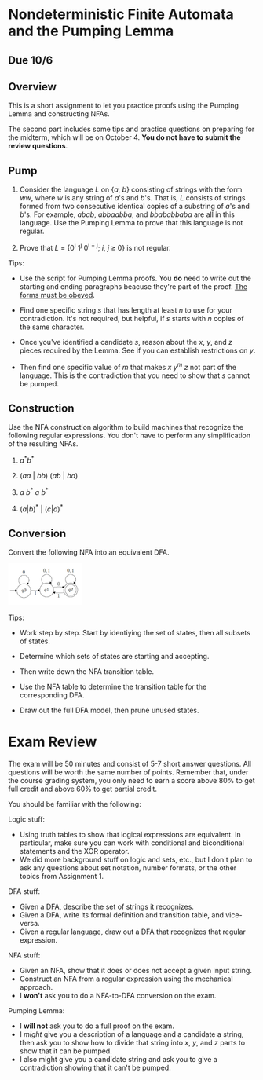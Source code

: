 # Nondeterministic Finite Automata and the Pumping Lemma

## Due 10/6

## Overview

This is a short assignment to let you practice proofs using the Pumping Lemma and constructing NFAs.

The second part includes some tips and practice questions on preparing for the midterm, which will be on October 4. **You do not have to submit the review questions**.


## Pump

1. Consider the language *L* on {*a*, *b*} consisting of strings with the form *ww*, where *w* is any string of *a*'s and *b*'s. That is, *L* consists of strings formed from two consecutive identical copies of a substring of *a*'s and *b*'s. For example, *abab*, *abbaabba*, and *bbababbaba* are all in this language. Use the Pumping Lemma to prove that this language is not regular.

2. Prove that *L* = {0<sup>i</sup> 1<sup>j</sup> 0<sup>i + j</sup>; *i*, *j* ≥ 0} is not regular.

Tips:

- Use the script for Pumping Lemma proofs. You **do** need to write out the starting and ending paragraphs beacuse they're part of the proof. [The forms must be obeyed](https://dune.fandom.com/wiki/Great_Convention).

- Find one specific string *s* that has length at least *n* to use for your contradiction. It's not required, but helpful, if *s* starts with *n* copies of the same character.

- Once you've identified a candidate *s*, reason about the *x*, *y*, and *z* pieces required by the Lemma. See if you can establish restrictions on *y*.

- Then find one specific value of *m* that makes *x* *y*<sup>*m*</sup> *z* not part of the language. This is the contradiction that you need to show that *s* cannot be pumped.


## Construction

Use the NFA construction algorithm to build machines that recognize the following regular expressions. You don't have to perform any simplification of the resulting NFAs.

1. *a*<sup>\*</sup>*b*<sup>\*</sup>

2. (*aa* | *bb*) (*ab* | *ba*)

3. *a* *b*<sup>\*</sup> *a* *b*<sup>\*</sup>

4. (*a*|*b*)<sup>\*</sup> | (*c*|*d*)<sup>\*</sup>


## Conversion

Convert the following NFA into an equivalent DFA.

<img src="nfa.jpg" width="30%" />

Tips:

- Work step by step. Start by identiying the set of states, then all subsets of states.

- Determine which sets of states are starting and accepting.

- Then write down the NFA transition table.

- Use the NFA table to determine the transition table for the corresponding DFA.

- Draw out the full DFA model, then prune unused states.

# Exam Review

The exam will be 50 minutes and consist of 5-7 short answer questions. All questions will be worth the same number of points. Remember that, under the course grading system, you only need to earn a score above 80% to get full credit and above 60% to get partial credit.

You should be familiar with the following:

Logic stuff:

- Using truth tables to show that logical expressions are equivalent. In particular, make sure you can work with conditional and biconditional statements and the XOR operator.
- We did more background stuff on logic and sets, etc., but I don't plan to ask any questions about set notation, number formats, or the other topics from Assignment 1.

DFA stuff:

- Given a DFA, describe the set of strings it recognizes.
- Given a DFA, write its formal definition and transition table, and vice-versa.
- Given a regular language, draw out a DFA that recognizes that regular expression.

NFA stuff:

- Given an NFA, show that it does or does not accept a given input string.
- Construct an NFA from a regular expression using the mechanical approach.
- I **won't** ask you to do a NFA-to-DFA conversion on the exam.

Pumping Lemma:

- I **will not**  ask you to do a full proof on the exam.
- I *might* give you a description of a language and a candidate a string, then ask you to show how to divide that string into *x*, *y*, and *z* parts to show that it can be pumped.
- I also might give you a candidate string and ask you to give a contradiction showing that it can't be pumped.
